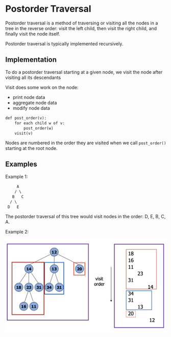 # Postorder Traversal

Postorder traversal is a method of traversing or visiting all the nodes in a tree in the reverse order: visit the left child, then visit the right child, and finally visit the node itself.

Postorder traversal is typically implemented recursively.

## Implementation

To do a postorder traversal starting at a given node, we visit the node after visiting all its descendants

Visit does some work on the node:
- print node data
- aggregate node data
- modify node data

```
def post_order(v):
    for each child w of v:
        post_order(w)
    visit(v)
```

Nodes are numbered in the order they are visited when we call `post_order()` starting at the root node.

## Examples

Example 1:

```
     A
    / \
   B   C
  / \
 D   E
```

The postorder traversal of this tree would visit nodes in the order: D, E, B, C, A.

Example 2:

![postorder-traversal](../../../images/postorder-traversal.png)
